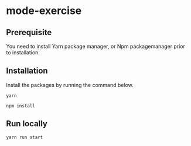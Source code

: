 # mode-exercise

## Prerequisite
You need to install Yarn package manager, or Npm packagemanager prior to installation.

## Installation
Install the packages by running the command below.
```
yarn
```
```
npm install
```

## Run locally
```
yarn run start
```